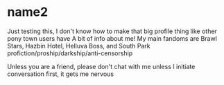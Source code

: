 # name2
Just testing this, I don't know how to make that big profile thing like other pony town users have
A bit of info about me!
My main fandoms are Brawl Stars, Hazbin Hotel, Helluva Boss, and South Park
profiction/proship/darkship/anti-censorship

Unless you are a friend, please don't chat with me unless I initiate conversation first, it gets me nervous
